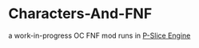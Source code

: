 # Characters-And-FNF
a work-in-progress OC FNF mod
runs in [P-Slice Engine](https://github.com/Psych-Slice/P-Slice)
